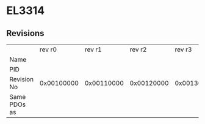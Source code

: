 # EL3314

## Revisions
<table>
<tr>
<td></td>
<td>rev r0</td>
<td>rev r1</td>
<td>rev r2</td>
<td>rev r3</td>
<td>rev r4</td>
<td>rev r5</td>
<td>rev r6</td>
<td>rev r7</td>
<td>rev r8</td>
<td>rev r9</td>
</tr>
<tr>
<td>Name</td>
<td colspan=10 align="center">EL3314 4Ch. Ana. Input Thermocouple (TC)</td>
</tr>
<tr>
<td>PID</td>
<td colspan=10 align="center">0x0cf23052</td>
</tr>
<tr>
<td>Revision No</td>
<td>0x00100000</td>
<td>0x00110000</td>
<td>0x00120000</td>
<td>0x00130000</td>
<td>0x00140000</td>
<td>0x00150000</td>
<td>0x00160000</td>
<td>0x00170000</td>
<td>0x00180000</td>
<td>0x00190000</td>
</tr>
<tr>
<td>Same PDOs as</td>
<td colspan=10 align="center"></td>
</tr>
</table>
